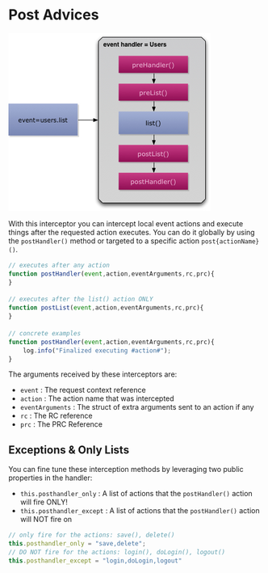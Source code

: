 # Post Advices

<img src="/images/eventhandler-prepost.jpg"/>

With this interceptor you can intercept local event actions and execute things after the requested action executes. You can do it globally by using the <code>postHandler()</code> method or targeted to a specific action <code>post{actionName}()</code>.

```js
// executes after any action
function postHandler(event,action,eventArguments,rc,prc){
}

// executes after the list() action ONLY
function postList(event,action,eventArguments,rc,prc){
}

// concrete examples
function postHandler(event,action,eventArguments,rc,prc){
	log.info("Finalized executing #action#");
}
```

The arguments received by these interceptors are:

* <code>event</code> : The request context reference
* <code>action</code> : The action name that was intercepted
* <code>eventArguments</code> : The struct of extra arguments sent to an action if any
* <code>rc</code> : The RC reference
* <code>prc</code> : The PRC Reference

## Exceptions & Only Lists

You can fine tune these interception methods by leveraging two public properties in the handler:


* <code>this.posthandler_only</code> : A list of actions that the <code>postHandler()</code> action will fire ONLY!
* <code>this.posthandler_except</code> : A list of actions that the <code>postHandler()</code> action will NOT fire on

```js
// only fire for the actions: save(), delete()
this.posthandler_only = "save,delete";
// DO NOT fire for the actions: login(), doLogin(), logout()
this.posthandler_except = "login,doLogin,logout"
```













